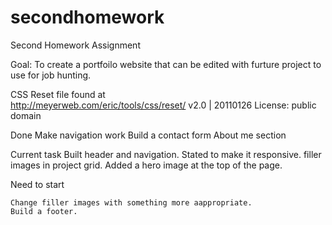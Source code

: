 # secondhomework

Second Homework Assignment

Goal: To create a portfoilo website that can be edited with furture project to use for job hunting.

CSS Reset file found at  
http://meyerweb.com/eric/tools/css/reset/ 
v2.0 | 20110126
License: public domain

Done
    Make navigation work
    Build a contact form
    About me section

Current task
    Built header and navigation. 
    Stated to make it responsive.
    filler images in project grid.
    Added a hero image at the top of the page.

Need to start
    
    Change filler images with something more aappropriate.
    Build a footer.



